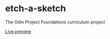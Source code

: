 # etch-a-sketch
The Odin Project Foundations curriculum project


<a href="https://kbly538.github.io/etch-a-sketch/"> Live preview </a>
